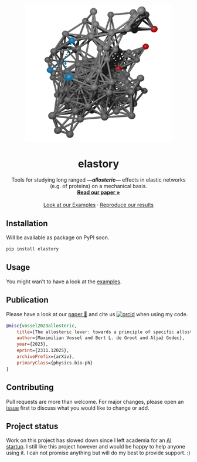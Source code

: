 <p align="center">
  <a href="https://arxiv.org/pdf/2311.12025">
    <img src="./net.png" alt="network" width="400">
  </a>
</p>

<h1 align="center">elastory</h1>

<p align="center">
  Tools for studying long ranged <i><b>—allosteric—</b></i> effects in elastic networks (e.g. of proteins) on a mechanical basis.
  <br>
  <a href="https://arxiv.org/pdf/2311.12025"><strong>Read our paper »</strong></a>
  <br>
  <br>
  <a href="./notebooks/examples">Look at our Examples</a>
  ·
  <a href="./notebooks/results">Reproduce our results</a>

</p>

## Installation

Will be available as package on PyPI soon.

```bash
pip install elastory
```

## Usage

You might wan't to have a look at the [examples](./notebooks/examples).

## Publication

Please have a look at our [paper 📜](https://arxiv.org/pdf/2311.12025) and cite us [<img alt="orcid" width="20px" src="https://orcid.org/assets/vectors/orcid.logo.icon.svg">](https://orcid.org/0009-0007-0723-8109) when using my code.

```bibtex
@misc{vossel2023allosteric,
    title={The allosteric lever: towards a principle of specific allosteric response},
    author={Maximilian Vossel and Bert L. de Groot and Aljaž Godec},
    year={2023},
    eprint={2311.12025},
    archivePrefix={arXiv},
    primaryClass={physics.bio-ph}
}
```

## Contributing

Pull requests are more than welcome. For major changes, please open an [issue](https://github.com/maxvossel/elastory/issues) first to discuss what you would like to change or add.

## Project status

Work on this project has slowed down since I left academia for an [AI startup](https://lector.ai). I still like this project however and would be happy to help anyone using it. I can not promise anything but will do my best to provide support. :)
